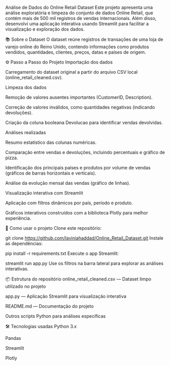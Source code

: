 Análise de Dados do Online Retail Dataset
Este projeto apresenta uma análise exploratória e limpeza do conjunto de dados Online Retail, que contém mais de 500 mil registros de vendas internacionais. Além disso, desenvolvi uma aplicação interativa usando Streamlit para facilitar a visualização e exploração dos dados.

📚 Sobre o Dataset
O dataset reúne registros de transações de uma loja de varejo online do Reino Unido, contendo informações como produtos vendidos, quantidades, clientes, preços, datas e países de origem.

⚙️ Passo a Passo do Projeto
Importação dos dados

Carregamento do dataset original a partir do arquivo CSV local (online_retail_cleaned.csv).

Limpeza dos dados

Remoção de valores ausentes importantes (CustomerID, Description).

Correção de valores inválidos, como quantidades negativas (indicando devoluções).

Criação da coluna booleana Devolucao para identificar vendas devolvidas.

Análises realizadas

Resumo estatístico das colunas numéricas.

Comparação entre vendas e devoluções, incluindo percentuais e gráfico de pizza.

Identificação dos principais países e produtos por volume de vendas (gráficos de barras horizontais e verticais).

Análise da evolução mensal das vendas (gráfico de linhas).

Visualização interativa com Streamlit

Aplicação com filtros dinâmicos por país, período e produto.

Gráficos interativos construídos com a biblioteca Plotly para melhor experiência.

🚀 Como usar o projeto
Clone este repositório:

git clone https://github.com/laviniahaddad/Online_Retail_Dataset.git
Instale as dependências:

pip install -r requirements.txt
Execute o app Streamlit:

streamlit run app.py
Use os filtros na barra lateral para explorar as análises interativas.

📦 Estrutura do repositório
online_retail_cleaned.csv — Dataset limpo utilizado no projeto

app.py — Aplicação Streamlit para visualização interativa

README.md — Documentação do projeto

Outros scripts Python para análises específicas

🛠️ Tecnologias usadas
Python 3.x

Pandas

Streamlit

Plotly


